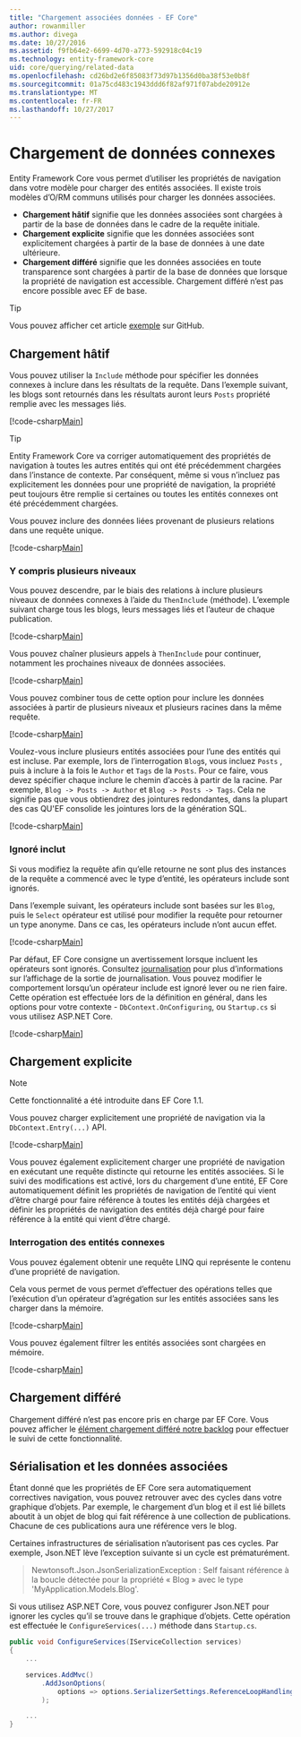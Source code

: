 ```yaml
---
title: "Chargement associées données - EF Core"
author: rowanmiller
ms.author: divega
ms.date: 10/27/2016
ms.assetid: f9fb64e2-6699-4d70-a773-592918c04c19
ms.technology: entity-framework-core
uid: core/querying/related-data
ms.openlocfilehash: cd26bd2e6f85083f73d97b1356d0ba38f53e0b8f
ms.sourcegitcommit: 01a75cd483c1943ddd6f82af971f07abde20912e
ms.translationtype: MT
ms.contentlocale: fr-FR
ms.lasthandoff: 10/27/2017
---
```

# <a name="loading-related-data"></a>Chargement de données connexes

Entity Framework Core vous permet d’utiliser les propriétés de navigation dans votre modèle pour charger des entités associées. Il existe trois modèles d’O/RM communs utilisés pour charger les données associées.
* **Chargement hâtif** signifie que les données associées sont chargées à partir de la base de données dans le cadre de la requête initiale.
* **Chargement explicite** signifie que les données associées sont explicitement chargées à partir de la base de données à une date ultérieure.
* **Chargement différé** signifie que les données associées en toute transparence sont chargées à partir de la base de données que lorsque la propriété de navigation est accessible. Chargement différé n’est pas encore possible avec EF de base.

> [!TIP]  
> Vous pouvez afficher cet article [exemple](https://github.com/aspnet/EntityFramework.Docs/tree/master/samples/core/Querying) sur GitHub.

## <a name="eager-loading"></a>Chargement hâtif

Vous pouvez utiliser la `Include` méthode pour spécifier les données connexes à inclure dans les résultats de la requête. Dans l’exemple suivant, les blogs sont retournés dans les résultats auront leurs `Posts` propriété remplie avec les messages liés.

[!code-csharp[Main](../../../samples/core/Querying/Querying/RelatedData/Sample.cs#SingleInclude)]

> [!TIP]  
> Entity Framework Core va corriger automatiquement des propriétés de navigation à toutes les autres entités qui ont été précédemment chargées dans l’instance de contexte. Par conséquent, même si vous n’incluez pas explicitement les données pour une propriété de navigation, la propriété peut toujours être remplie si certaines ou toutes les entités connexes ont été précédemment chargées.


Vous pouvez inclure des données liées provenant de plusieurs relations dans une requête unique.

[!code-csharp[Main](../../../samples/core/Querying/Querying/RelatedData/Sample.cs#MultipleIncludes)]

### <a name="including-multiple-levels"></a>Y compris plusieurs niveaux

Vous pouvez descendre, par le biais des relations à inclure plusieurs niveaux de données connexes à l’aide du `ThenInclude` (méthode). L’exemple suivant charge tous les blogs, leurs messages liés et l’auteur de chaque publication.

[!code-csharp[Main](../../../samples/core/Querying/Querying/RelatedData/Sample.cs#SingleThenInclude)]

Vous pouvez chaîner plusieurs appels à `ThenInclude` pour continuer, notamment les prochaines niveaux de données associées.

[!code-csharp[Main](../../../samples/core/Querying/Querying/RelatedData/Sample.cs#MultipleThenIncludes)]

Vous pouvez combiner tous de cette option pour inclure les données associées à partir de plusieurs niveaux et plusieurs racines dans la même requête.

[!code-csharp[Main](../../../samples/core/Querying/Querying/RelatedData/Sample.cs#IncludeTree)]

Voulez-vous inclure plusieurs entités associées pour l’une des entités qui est incluse. Par exemple, lors de l’interrogation `Blog`s, vous incluez `Posts` , puis à inclure à la fois le `Author` et `Tags` de la `Posts`. Pour ce faire, vous devez spécifier chaque inclure le chemin d’accès à partir de la racine. Par exemple, `Blog -> Posts -> Author` et `Blog -> Posts -> Tags`. Cela ne signifie pas que vous obtiendrez des jointures redondantes, dans la plupart des cas QU'EF consolide les jointures lors de la génération SQL.

[!code-csharp[Main](../../../samples/core/Querying/Querying/RelatedData/Sample.cs#MultipleLeafIncludes)]

### <a name="ignored-includes"></a>Ignoré inclut

Si vous modifiez la requête afin qu’elle retourne ne sont plus des instances de la requête a commencé avec le type d’entité, les opérateurs include sont ignorés.

Dans l’exemple suivant, les opérateurs include sont basées sur les `Blog`, puis le `Select` opérateur est utilisé pour modifier la requête pour retourner un type anonyme. Dans ce cas, les opérateurs include n’ont aucun effet.

[!code-csharp[Main](../../../samples/core/Querying/Querying/RelatedData/Sample.cs#IgnoredInclude)]

Par défaut, EF Core consigne un avertissement lorsque incluent les opérateurs sont ignorés. Consultez [journalisation](../miscellaneous/logging.md) pour plus d’informations sur l’affichage de la sortie de journalisation. Vous pouvez modifier le comportement lorsqu’un opérateur include est ignoré lever ou ne rien faire. Cette opération est effectuée lors de la définition en général, dans les options pour votre contexte - `DbContext.OnConfiguring`, ou `Startup.cs` si vous utilisez ASP.NET Core.

[!code-csharp[Main](../../../samples/core/Querying/Querying/RelatedData/ThrowOnIgnoredInclude/BloggingContext.cs#OnConfiguring)]

## <a name="explicit-loading"></a>Chargement explicite

> [!NOTE]  
> Cette fonctionnalité a été introduite dans EF Core 1.1.

Vous pouvez charger explicitement une propriété de navigation via la `DbContext.Entry(...)` API.

[!code-csharp[Main](../../../samples/core/Querying/Querying/RelatedData/Sample.cs#Eager)]

Vous pouvez également explicitement charger une propriété de navigation en exécutant une requête distincte qui retourne les entités associées. Si le suivi des modifications est activé, lors du chargement d’une entité, EF Core automatiquement définit les propriétés de navigation de l’entité qui vient d’être chargé pour faire référence à toutes les entités déjà chargées et définir les propriétés de navigation des entités déjà chargé pour faire référence à la entité qui vient d’être chargé.

### <a name="querying-related-entities"></a>Interrogation des entités connexes

Vous pouvez également obtenir une requête LINQ qui représente le contenu d’une propriété de navigation.

Cela vous permet de vous permet d’effectuer des opérations telles que l’exécution d’un opérateur d’agrégation sur les entités associées sans les charger dans la mémoire.

[!code-csharp[Main](../../../samples/core/Querying/Querying/RelatedData/Sample.cs#NavQueryAggregate)]

Vous pouvez également filtrer les entités associées sont chargées en mémoire.

[!code-csharp[Main](../../../samples/core/Querying/Querying/RelatedData/Sample.cs#NavQueryFiltered)]

## <a name="lazy-loading"></a>Chargement différé

Chargement différé n’est pas encore pris en charge par EF Core. Vous pouvez afficher le [élément chargement différé notre backlog](https://github.com/aspnet/EntityFramework/issues/3797) pour effectuer le suivi de cette fonctionnalité.

## <a name="related-data-and-serialization"></a>Sérialisation et les données associées

Étant donné que les propriétés de EF Core sera automatiquement correctives navigation, vous pouvez retrouver avec des cycles dans votre graphique d’objets. Par exemple, le chargement d’un blog et il est lié billets aboutit à un objet de blog qui fait référence à une collection de publications. Chacune de ces publications aura une référence vers le blog.

Certaines infrastructures de sérialisation n’autorisent pas ces cycles. Par exemple, Json.NET lève l’exception suivante si un cycle est prématurément.

> Newtonsoft.Json.JsonSerializationException : Self faisant référence à la boucle détectée pour la propriété « Blog » avec le type 'MyApplication.Models.Blog'.

Si vous utilisez ASP.NET Core, vous pouvez configurer Json.NET pour ignorer les cycles qu’il se trouve dans le graphique d’objets. Cette opération est effectuée le `ConfigureServices(...)` méthode dans `Startup.cs`.

``` csharp
public void ConfigureServices(IServiceCollection services)
{
    ...

    services.AddMvc()
        .AddJsonOptions(
            options => options.SerializerSettings.ReferenceLoopHandling = Newtonsoft.Json.ReferenceLoopHandling.Ignore
        );

    ...
}
```
